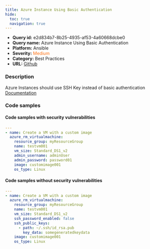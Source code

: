 ```yaml
---
title: Azure Instance Using Basic Authentication
hide:
  toc: true
  navigation: true
---
```


<style>
  .highlight .hll {
    background-color: #ff171742;
  }
  .md-content {
    max-width: 1100px;
    margin: 0 auto;
  }
</style>

-   **Query id:** e2d834b7-8b25-4935-af53-4a60668dcbe0
-   **Query name:** Azure Instance Using Basic Authentication
-   **Platform:** Ansible
-   **Severity:** <span style="color:#ff7213">Medium</span>
-   **Category:** Best Practices
-   **URL:** [Github](https://github.com/Checkmarx/kics/tree/master/assets/queries/ansible/azure/azure_instance_using_basic_authentication)

### Description
Azure Instances should use SSH Key instead of basic authentication<br>
[Documentation](https://docs.ansible.com/ansible/latest/collections/azure/azcollection/azure_rm_virtualmachine_module.html#parameter-linux_config/disable_password_authentication)

### Code samples
#### Code samples with security vulnerabilities
```yaml title="Positive test num. 1 - yaml file" hl_lines="1"
---
- name: Create a VM with a custom image
  azure_rm_virtualmachine:
    resource_group: myResourceGroup
    name: testvm001
    vm_size: Standard_DS1_v2
    admin_username: adminUser
    admin_password: password01
    image: customimage001
    os_type: Linux

```


#### Code samples without security vulnerabilities
```yaml title="Negative test num. 1 - yaml file"
---
- name: Create a VM with a custom image
  azure_rm_virtualmachine:
    resource_group: myResourceGroup
    name: testvm001
    vm_size: Standard_DS1_v2
    ssh_password_enabled: false
    ssh_public_keys:
      - path: ~/.ssh/id_rsa.pub
        key_data: somegeneratedkeydata
    image: customimage001
    os_type: Linux

```
